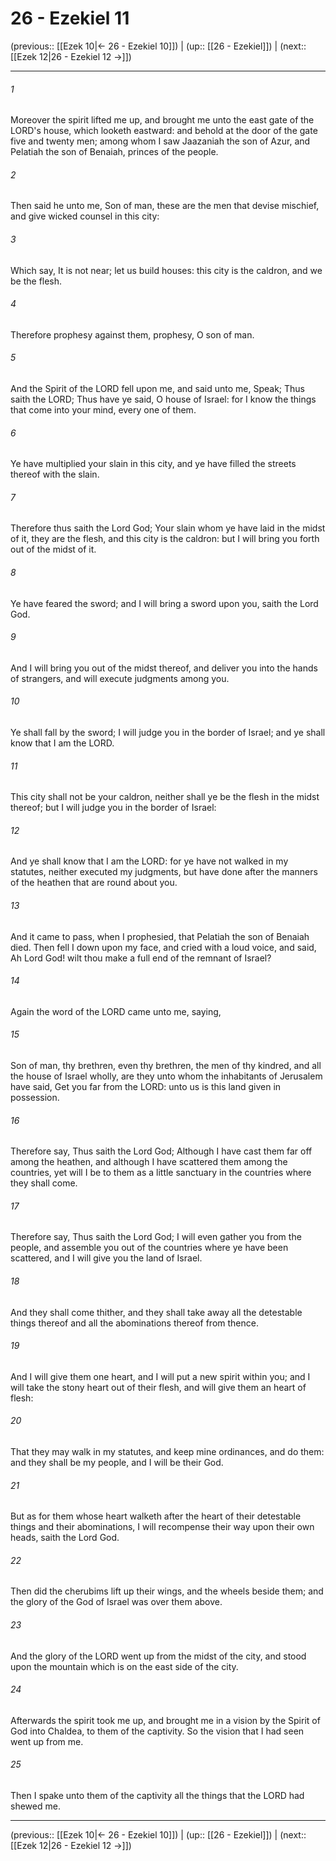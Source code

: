 # 26 - Ezekiel 11

(previous:: [[Ezek 10|← 26 - Ezekiel 10]]) | (up:: [[26 - Ezekiel]]) | (next:: [[Ezek 12|26 - Ezekiel 12 →]])

***


###### 1 
Moreover the spirit lifted me up, and brought me unto the east gate of the LORD's house, which looketh eastward: and behold at the door of the gate five and twenty men; among whom I saw Jaazaniah the son of Azur, and Pelatiah the son of Benaiah, princes of the people. 

###### 2 
Then said he unto me, Son of man, these are the men that devise mischief, and give wicked counsel in this city: 

###### 3 
Which say, It is not near; let us build houses: this city is the caldron, and we be the flesh. 

###### 4 
Therefore prophesy against them, prophesy, O son of man. 

###### 5 
And the Spirit of the LORD fell upon me, and said unto me, Speak; Thus saith the LORD; Thus have ye said, O house of Israel: for I know the things that come into your mind, every one of them. 

###### 6 
Ye have multiplied your slain in this city, and ye have filled the streets thereof with the slain. 

###### 7 
Therefore thus saith the Lord God; Your slain whom ye have laid in the midst of it, they are the flesh, and this city is the caldron: but I will bring you forth out of the midst of it. 

###### 8 
Ye have feared the sword; and I will bring a sword upon you, saith the Lord God. 

###### 9 
And I will bring you out of the midst thereof, and deliver you into the hands of strangers, and will execute judgments among you. 

###### 10 
Ye shall fall by the sword; I will judge you in the border of Israel; and ye shall know that I am the LORD. 

###### 11 
This city shall not be your caldron, neither shall ye be the flesh in the midst thereof; but I will judge you in the border of Israel: 

###### 12 
And ye shall know that I am the LORD: for ye have not walked in my statutes, neither executed my judgments, but have done after the manners of the heathen that are round about you. 

###### 13 
And it came to pass, when I prophesied, that Pelatiah the son of Benaiah died. Then fell I down upon my face, and cried with a loud voice, and said, Ah Lord God! wilt thou make a full end of the remnant of Israel? 

###### 14 
Again the word of the LORD came unto me, saying, 

###### 15 
Son of man, thy brethren, even thy brethren, the men of thy kindred, and all the house of Israel wholly, are they unto whom the inhabitants of Jerusalem have said, Get you far from the LORD: unto us is this land given in possession. 

###### 16 
Therefore say, Thus saith the Lord God; Although I have cast them far off among the heathen, and although I have scattered them among the countries, yet will I be to them as a little sanctuary in the countries where they shall come. 

###### 17 
Therefore say, Thus saith the Lord God; I will even gather you from the people, and assemble you out of the countries where ye have been scattered, and I will give you the land of Israel. 

###### 18 
And they shall come thither, and they shall take away all the detestable things thereof and all the abominations thereof from thence. 

###### 19 
And I will give them one heart, and I will put a new spirit within you; and I will take the stony heart out of their flesh, and will give them an heart of flesh: 

###### 20 
That they may walk in my statutes, and keep mine ordinances, and do them: and they shall be my people, and I will be their God. 

###### 21 
But as for them whose heart walketh after the heart of their detestable things and their abominations, I will recompense their way upon their own heads, saith the Lord God. 

###### 22 
Then did the cherubims lift up their wings, and the wheels beside them; and the glory of the God of Israel was over them above. 

###### 23 
And the glory of the LORD went up from the midst of the city, and stood upon the mountain which is on the east side of the city. 

###### 24 
Afterwards the spirit took me up, and brought me in a vision by the Spirit of God into Chaldea, to them of the captivity. So the vision that I had seen went up from me. 

###### 25 
Then I spake unto them of the captivity all the things that the LORD had shewed me.

***

(previous:: [[Ezek 10|← 26 - Ezekiel 10]]) | (up:: [[26 - Ezekiel]]) | (next:: [[Ezek 12|26 - Ezekiel 12 →]])
